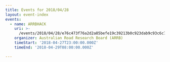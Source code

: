 ```yaml
---
title: Events for 2018/04/28
layout: event-index
events:
  - name: ARRBHACK
    uri: >-
      /events/2018/04/28/e76c473f76a2d2a85befe19c39213b0c923dab9c93c6c7979a32d3f7c3755cff
    organizer: Australian Road Research Board (ARRB)
    timeStart: '2018-04-27T23:00:00.000Z'
    timeEnd: '2018-04-29T08:00:00.000Z'

---
```

